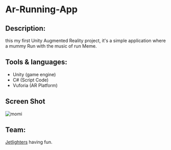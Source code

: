 # Ar-Running-App


## Description:

this my first Unity Augmented Reality project, it's a simple application where a mummy Run with the music of run Meme.

## Tools & languages:
* Unity (game engine)
* C# (Script Code)
* Vuforia (AR Platform)

## Screen Shot
![momi](https://user-images.githubusercontent.com/39698080/70466275-0c911100-1ac3-11ea-8c2e-916ebe31cdee.gif)

## Team:
[Jetlighters](https://github.com/JetLightStudio) having fun.
